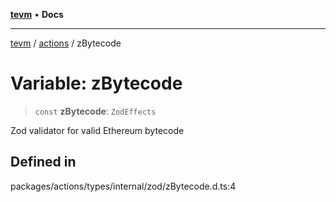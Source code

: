 [**tevm**](../../README.md) • **Docs**

***

[tevm](../../modules.md) / [actions](../README.md) / zBytecode

# Variable: zBytecode

> `const` **zBytecode**: `ZodEffects`

Zod validator for valid Ethereum bytecode

## Defined in

packages/actions/types/internal/zod/zBytecode.d.ts:4
